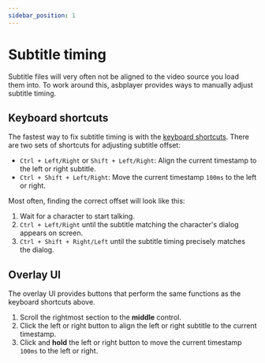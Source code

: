 ```yaml
---
sidebar_position: 1
---
```


# Subtitle timing

Subtitle files will very often not be aligned to the video source you load them into. To work around this, asbplayer provides ways to manually adjust subtitle timing.

## Keyboard shortcuts

The fastest way to fix subtitle timing is with the [keyboard shortcuts](https://killergerbah.github.io/asbplayer/?view=settings#keyboard-shortcuts). There are two sets of shortcuts for adjusting subtitle offset:

- `Ctrl + Left/Right` or `Shift + Left/Right`: Align the current timestamp to the left or right subtitle.
- `Ctrl + Shift + Left/Right`: Move the current timestamp `100ms` to the left or right.

Most often, finding the correct offset will look like this:

1. Wait for a character to start talking.
2. `Ctrl + Left/Right` until the subtitle matching the character's dialog appears on screen.
3. `Ctrl + Shift + Right/Left` until the subtitle timing precisely matches the dialog.

## Overlay UI

The overlay UI provides buttons that perform the same functions as the keyboard shortcuts above.

1. Scroll the rightmost section to the **middle** control.
2. Click the left or right button to align the left or right subtitle to the current timestamp.
3. Click and **hold** the left or right button to move the current timestamp `100ms` to the left or right.
